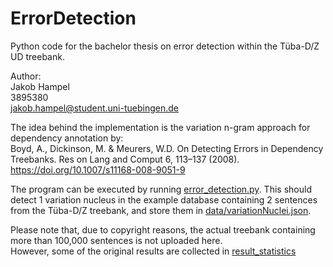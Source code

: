 # ErrorDetection
Python code for the bachelor thesis on error detection within the Tüba-D/Z UD treebank.

Author:  
Jakob Hampel  
3895380  
jakob.hampel@student.uni-tuebingen.de

The idea behind the implementation is the variation n-gram approach for dependency annotation by:   
Boyd, A., Dickinson, M. & Meurers, W.D. On Detecting Errors in Dependency Treebanks. Res on Lang and Comput 6, 113–137 (2008). https://doi.org/10.1007/s11168-008-9051-9


The program can be executed by running [error_detection.py](error_detection.py). This should detect 1 variation nucleus in the example database containing 2 sentences from the Tüba-D/Z treebank, and store them in [data/variationNuclei.json](data/variationNuclei.json).

Please note that, due to copyright reasons, the actual treebank containing more than 100,000 sentences is not uploaded here.  
However, some of the original results are collected in [result_statistics](result_statistics)

